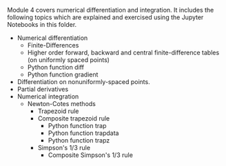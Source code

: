 Module 4 covers numerical differentiation and integration. It includes the following topics which are explained and exercised using the Jupyter Notebooks in this folder.
* Numerical differentiation
  * Finite-Differences
  * Higher order forward, backward and central finite-difference tables (on uniformly spaced points)
  * Python function diff
  * Python function gradient
 * Differentiation on nonuniformly-spaced points.
 * Partial derivatives
* Numerical integration
  * Newton-Cotes methods
    * Trapezoid rule
    * Composite trapezoid rule
      * Python function trap
      * Python function trapdata
      * Python function trapz
    * Simpson's 1/3 rule
      * Composite Simpson's 1/3 rule
